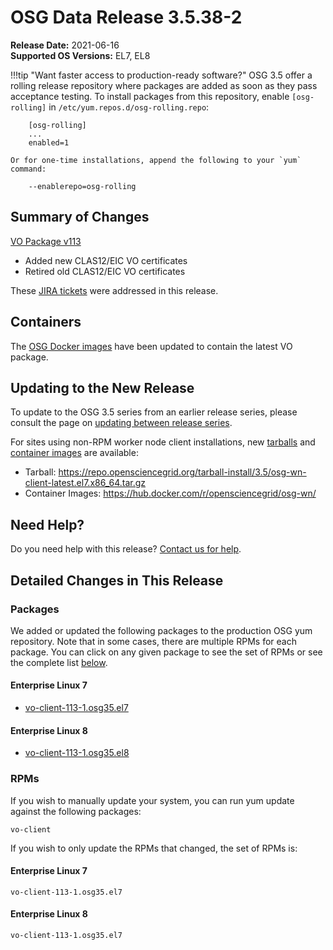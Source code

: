 OSG Data Release 3.5.38-2
=========================

**Release Date:** 2021-06-16    
**Supported OS Versions:** EL7, EL8

!!!tip "Want faster access to production-ready software?"
    OSG 3.5 offer a rolling release repository where packages are added as soon as they pass acceptance testing.
    To install packages from this repository, enable `[osg-rolling]` in `/etc/yum.repos.d/osg-rolling.repo`:

        [osg-rolling]
        ...
        enabled=1

    Or for one-time installations, append the following to your `yum` command:

        --enablerepo=osg-rolling

Summary of Changes
------------------

[VO Package v113](https://github.com/opensciencegrid/osg-vo-config/releases/tag/release-113)

-   Added new CLAS12/EIC VO certificates
-   Retired old CLAS12/EIC VO certificates


These [JIRA tickets](https://opensciencegrid.atlassian.net/issues/?jql=project%20%3D%20SOFTWARE%20AND%20fixVersion%20in%20(3.5.38-2)%20ORDER%20BY%20priority%20DESC%2C%20key%20DESC) were addressed in this release.

Containers
----------

The [OSG Docker images](https://hub.docker.com/u/opensciencegrid/) have been updated to contain the latest VO package.

Updating to the New Release
---------------------------

To update to the OSG 3.5 series from an earlier release series, please consult the page on
[updating between release series](../updating-to-osg-35.md).

For sites using non-RPM worker node client installations, new [tarballs](../../worker-node/install-wn-tarball.md) and
[container images](../../worker-node/using-wn-containers.md) are available:

- Tarball: <https://repo.opensciencegrid.org/tarball-install/3.5/osg-wn-client-latest.el7.x86_64.tar.gz>
- Container Images: <https://hub.docker.com/r/opensciencegrid/osg-wn/>

Need Help?
----------

Do you need help with this release? [Contact us for help](../../common/help.md).

Detailed Changes in This Release
--------------------------------

### Packages

We added or updated the following packages to the production OSG yum repository.
Note that in some cases, there are multiple RPMs for each package.
You can click on any given package to see the set of RPMs or see the complete list [below](#rpms).

#### Enterprise Linux 7

-   [vo-client-113-1.osg35.el7](https://koji.chtc.wisc.edu/koji/search?match=glob&type=build&terms=vo-client-113-1.osg35.el7)

#### Enterprise Linux 8

-   [vo-client-113-1.osg35.el8](https://koji.chtc.wisc.edu/koji/search?match=glob&type=build&terms=vo-client-113-1.osg35.el8)

### RPMs

If you wish to manually update your system, you can run yum update against the following packages:

    vo-client

If you wish to only update the RPMs that changed, the set of RPMs is:

#### Enterprise Linux 7

``` file
vo-client-113-1.osg35.el7
```

#### Enterprise Linux 8

``` file
vo-client-113-1.osg35.el7
```
